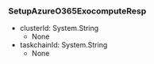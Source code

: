 ### SetupAzureO365ExocomputeResp
- clusterId: System.String
  - None
- taskchainId: System.String
  - None
